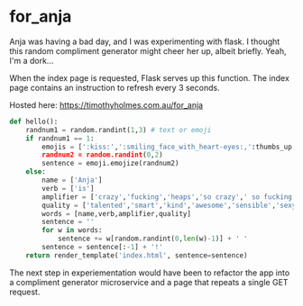 # for_anja
Anja was having a bad day, and I was experimenting with flask. I thought this random compliment generator might cheer her up, albeit briefly. Yeah, I'm a dork...

When the index page is requested, Flask serves up this function. The index page contains an instruction to refresh every 3 seconds.

Hosted here: https://timothyholmes.com.au/for_anja

```python
def hello():
    randnum1 = random.randint(1,3) # text or emoji
    if randnum1 == 1:
        emojis = [':kiss:',':smiling_face_with_heart-eyes:,':thumbs_up:']
        randnum2 = random.randint(0,2)
        sentence = emoji.emojize(randnum2)
    else:
        name = ['Anja']
        verb = ['is']
        amplifier = ['crazy','fucking','heaps','so crazy',' so fucking','heaps']
        quality = ['talented','smart','kind','awesome','sensible','sexy','great']
        words = [name,verb,amplifier,quality]
        sentence = ''
        for w in words:
            sentence += w[random.randint(0,len(w)-1)] + ' '
        sentence = sentence[:-1] + '!'
    return render_template('index.html', sentence=sentence)
```

The next step in experiementation would have been to refactor the app into a compliment generator microservice and a page that repeats a single GET request.
